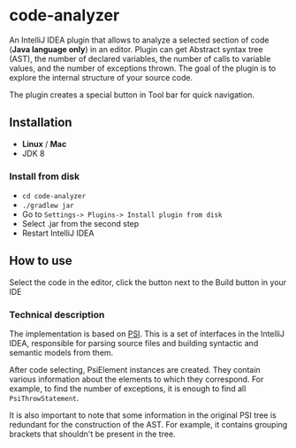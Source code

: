 # code-analyzer

An IntelliJ IDEA plugin that allows to analyze a selected section of code (**Java language only**) in an editor. Plugin can get Abstract syntax tree (AST), the number of declared variables, the number of calls to variable values, and the number of exceptions thrown. The goal of the plugin is to explore the internal structure of your source code.

The plugin creates a special button in Tool bar for quick navigation.

## Installation

* **Linux** / **Mac**
* JDK 8

### Install from disk
* ```cd code-analyzer```
* ```./gradlew jar``` 
* Go to ```Settings-> Plugins-> Install plugin from disk```
* Select .jar from the second step
* Restart IntelliJ IDEA

## How to use

Select the code in the editor, click the button next to the Build button in your IDE

### Technical description

The implementation is based on [PSI](https://jetbrains.org/intellij/sdk/docs/basics/architectural_overview/psi.html). This is a set of interfaces in the IntelliJ IDEA, responsible for parsing source files and building syntactic and semantic models from them.

After code selecting, PsiElement instances are created. They contain various information about the elements to which they correspond. For example, to find the number of exceptions, it is enough to find all ```PsiThrowStatement```.

It is also important to note that some information in the original PSI tree is redundant for the construction of the AST. For example, it contains grouping brackets that shouldn't be present in the tree.
